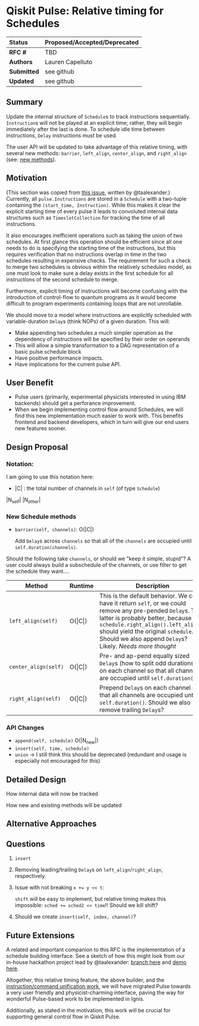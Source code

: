 # Qiskit Pulse: Relative timing for Schedules

| **Status**        | **Proposed/Accepted/Deprecated** |
|:------------------|:---------------------------------------------|
| **RFC #**         | TBD                                          |
| **Authors**       | Lauren Capelluto                             |
| **Submitted**     | see github                                   |
| **Updated**       | see github                                   |


## Summary
Update the internal structure of `Schedule`s to track instructions sequentially. `Instruction`s will not be played at an explicit time; rather, they will begin immediately after the last is done. To schedule idle time between instructions, `Delay` instructions must be used.

The user API will be updated to take advantage of this relative timing, with several new methods: `barrier`, `left_align`, `center_align`, and `right_align` (see: [new methods](#new-schedule-methods)).

## Motivation
(This section was copied from [this issue](https://github.com/Qiskit/qiskit-terra/issues/3749), written by @taalexander.)
Currently, all `pulse.Instructions` are stored in a `Schedule` with a two-tuple containing the `(start_time, Instruction)`. While this makes it clear the explicit starting time of every pulse it leads to convoluted internal data structures such as `TimeslotCollection` for tracking the time of all instructions.

It also encourages inefficient operations such as taking the union of two schedules. At first glance this operation should be efficient since all one needs to do is specifying the starting time of the instructions, but this requires verification that no instructions overlap in time in the two schedules resulting in expensive checks. The requirement for such a check to merge two schedules is obvious within the relatively schedules model, as one must look to make sure a delay exists in the first schedule for all instructions of the second schedule to merge.

Furthermore, explicit timing of instructions will become confusing with the introduction of control-flow to quantum programs as it would become difficult to program experiments containing loops that are not unrollable.

We should move to a model where instructions are explicitly scheduled with variable-duration `Delay`s (think NOPs) of a given duration. This will:

 - Make appending two schedules a much simpler operation as the dependency of instructions will be specified by their order on operands
 - This will allow a simple transformation to a DAG representation of a basic pulse schedule block
 - Have positive performance impacts.
 - Have implications for the current pulse API.

## User Benefit
 - Pulse users (primarily, experimental physicists interested in using IBM backends) should get a perforance improvement.
 - When we begin implementing control flow around Schedules, we will find this new implementation much easier to work with. This benefits frontend and backend developers, which in turn will give our end users new features sooner.

## Design Proposal

<!-- This is the focus of the document. Explain the proposal from the perspective of
educating another user on the proposed features.

This generally means:
- Introducing new concepts and nomenclature
- Using examples to introduce new features
- Implementation and Migration path with associated concerns
- Communication of features and changes to users

Focus on giving an overview of impact of the proposed changes to the target
audience.

Factors to consider:
- Performance
- Dependencies
- Maintenance
- Compatibility -->

### Notation:
I am going to use this notation here:

 - |C| : the total number of channels in `self` (of type `Schedule`)

 |N<sub>self</sub>|
 |N<sub>other</sub>|

### New Schedule methods

 - `barrier(self, channels)`: O(|C|)

   Add `Delay`s across `channels` so that all of the `channels` are occupied until `self.duration(channels)`.

Should the following take `channels`, or should we "keep it simple, stupid"? A user could always build a subschedule of the channels, or use filter to get the schedule they want....

| Method        | Runtime        |  Description     |
|---------------|----------------|------------------|
|`left_align(self)` | O(\|C\|) | This is the default behavior. We could have it return `self`, or we could remove any pre-pended `Delay`s. The latter is probably better, because `schedule.right_align().left_align()` should yield the original `schedule`. Should we also append `Delay`s? Likely. *Needs more thought* |
|`center_align(self)` | O(\|C\|) | Pre- and ap-pend equally sized `Delay`s (how to split odd durations?) on each channel so that all channels are occupied until `self.duration()` |
|`right_align(self)` | O(\|C\|) | Prepend `Delay`s on each channel so that all channels are occupied until `self.duration()`. Should we also remove trailing `Delay`s? |


### API Changes

 - `append(self, schedule)` O(|N<sub>new</sub>|)
 - `insert(self, time, schedule)`
 - `union` -> I still think this should be deprecated (redundant and usage is especially not encouraged for this)

## Detailed Design
<!-- Technical reference level design. Elaborate on details such as:
- Implementation procedure
  - If spans multiple projects cover these parts individually
- Interaction with other features
- Dissecting corner cases
- Reference definition, eg., formal definitions.
 -->
How internal data will now be tracked

How new and existing methods will be updated

 
## Alternative Approaches
<!-- Discuss other approaches to solving this problem and why these were not
selected.
 -->

## Questions
<!-- Open questions for discussion and an opening for feedback. -->
 1. `insert`
 1. Removing leading/trailing `Delay`s on `left_align`/`right_align`, respectively.
 1. Issue with not breaking `x += y << t`:

    `shift` will be easy to implement, but relative timing makes this impossible: `sched += sched2 << time`!! Should we kill shift?

 1. Should we create `insert(self, index, channel)`?

## Future Extensions

A related and important companion to this RFC is the implementation of a schedule building interface. See a sketch of how this might look from our in-house hackathon project lead by @taalexander: [branch here](https://github.com/taalexander/qiskit-terra/tree/pulse-builder-interface) and [demo here](https://github.com/taalexander/qiskit-terra/blob/pulse-builder-interface/notebooks/Pulse%20DSL%20Demo.ipynb).

Altogether, this relative timing feature, the above builder, and the [instruction/command unification work](https://github.com/Qiskit/rfcs/pull/12), we will have migrated Pulse towards a very user friendly and physicist-charming interface, paving the way for wonderful Pulse-based work to be implemented in Ignis.

Additionally, as stated in the motivation, this work will be crucial for supporting general control flow in Qiskit Pulse.
